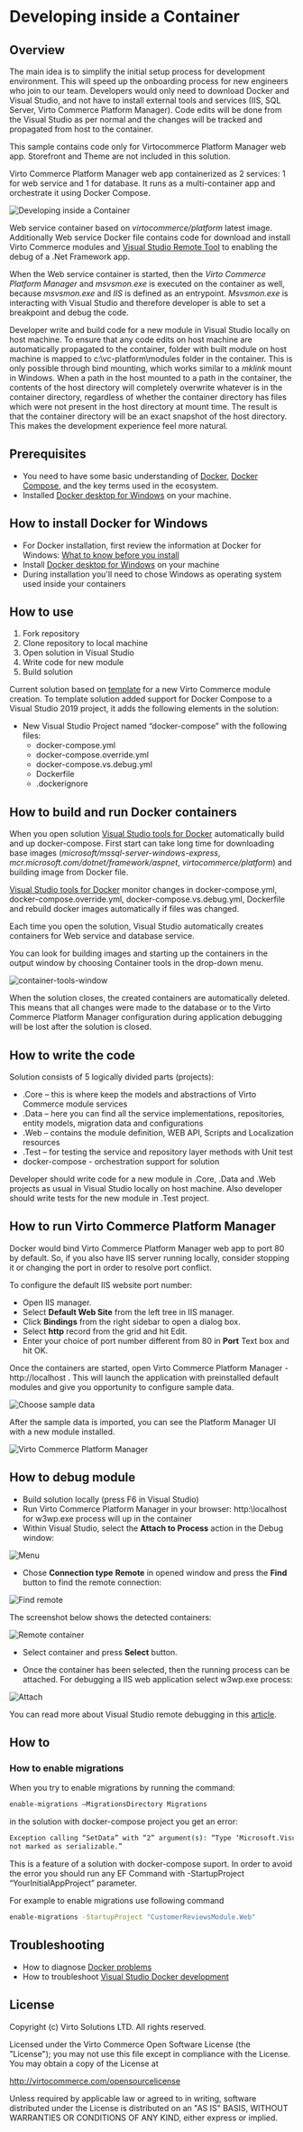# Developing inside a Container

## Overview

The main idea is to simplify the initial setup process for development environment. This will speed up the onboarding process for new engineers who join to our team.
Developers would only need to download Docker and Visual Studio, and not have to install external tools and services (IIS, SQL Server, Virto Commerce Platform Manager). Code edits will be done from the Visual Studio as per normal and the changes will be tracked and propagated from host to the container.

This sample contains code only for Virtocommerce Platform Manager web app. Storefront and Theme are not included in this solution.

Virto Commerce Platform Manager web app containerized as 2 services: 1 for web service and 1 for database. It runs as a multi-container app and orchestrate it using Docker Compose.

![Developing inside a Container](docs/media/developing-inside-container.png)

Web service container based on *virtocommerce/platform* latest image. Additionally Web service Docker file contains code for download and install Virto Commerce modules and [Visual Studio Remote Tool](https://visualstudio.microsoft.com/downloads#remote-tools-for-visual-studio-2019) to enabling the debug of a .Net Framework app.

When the Web service container is started, then the *Virto Commerce Platform Manager* and *msvsmon.exe* is executed on the container as well, because *msvsmon.exe* and *IIS* is defined as an entrypoint. *Msvsmon.exe* is interacting with Visual Studio and therefore developer is able to set a breakpoint and debug the code.

Developer write and build code for a new module in Visual Studio locally on host machine. To ensure that any code edits on host machine are automatically propagated to the container, folder with built module on host machine is mapped to c:\vc-platform\modules folder in the container. This is only possible through bind mounting, which works similar to a *mklink* mount in Windows. When a path in the host mounted to a path in the container, the contents of the host directory will completely overwrite whatever is in the container directory, regardless of whether the container directory has files which were not present in the host directory at mount time. The result is that the container directory will be an exact snapshot of the host directory. This makes the development experience feel more natural.

## Prerequisites

* You need to have some basic understanding of [Docker](https://docs.docker.com/get-started/), [Docker Compose](https://docs.docker.com/compose/gettingstarted/), and the key terms used in the ecosystem.
* Installed [Docker desktop for Windows](https://docs.docker.com/docker-for-windows/install/) on your machine.

## How to install Docker for Windows

* For Docker installation, first review the information at Docker for Windows: [What to know before you install](https://docs.docker.com/docker-for-windows/install/#what-to-know-before-you-install)
* Install [Docker desktop for Windows](https://docs.docker.com/docker-for-windows/install/) on your machine
* During installation you'll need to chose Windows as operating system used inside your containers

## How to use

1. Fork repository
1. Clone repository to local machine
1. Open solution in Visual Studio
1. Write code for new module
1. Build solution

Current solution based on [template](https://marketplace.visualstudio.com/items?itemName=Virto-Commerce.VirtoCommerceModuleTemplates) for a new Virto Commerce module creation. To template solution added support for Docker Compose to a Visual Studio 2019 project, it adds the following elements in the solution:

* New Visual Studio Project named “docker-compose” with the following files:
  * docker-compose.yml
  * docker-compose.override.yml
  * docker-compose.vs.debug.yml
  * Dockerfile
  * .dockerignore

## How to build and run Docker containers

When you open solution [Visual Studio tools for Docker](https://docs.microsoft.com/en-us/visualstudio/containers/overview?view=vs-2019) automatically build and up docker-compose. First start can take long time for downloading base images (*microsoft/mssql-server-windows-express*, *mcr.microsoft.com/dotnet/framework/aspnet*, *virtocommerce/platform*) and building image from Docker file.

[Visual Studio tools for Docker](https://docs.microsoft.com/en-us/visualstudio/containers/overview?view=vs-2019) monitor changes in docker-compose.yml, docker-compose.override.yml, docker-compose.vs.debug.yml, Dockerfile and rebuild docker images automatically if files was changed.

Each time you open the solution, Visual Studio automatically creates containers for Web service and database service.

You can look for building images and starting up the containers in the output window by choosing Container tools in the drop-down menu.

![container-tools-window](docs/media/container-tools-window.png)

When the solution closes, the created containers are automatically deleted. This means that all changes were made to the database or to the Virto Commerce Platform Manager configuration during application debugging will be lost after the solution is closed.

## How to write the code

Solution consists of 5 logically divided parts (projects):

* .Core – this is where keep the models and abstractions of Virto Commerce module services
* .Data – here you can find all the service implementations, repositories, entity models, migration data and configurations
* .Web – contains the module definition, WEB API, Scripts and Localization resources
* .Test – for testing the service and repository layer methods with Unit test
* docker-compose - orchestration support for solution

Developer should write code for a new module in .Core, .Data and .Web projects as usual in Visual Studio locally on host machine.
Also developer should write tests for the new module in .Test project.

## How to run Virto Commerce Platform Manager

Docker would bind Virto Commerce Platform Manager web app to port 80 by default. So, if you also have IIS server running locally, consider stopping it or changing the port in order to resolve port conflict.

To configure the default IIS website port number:

* Open IIS manager.
* Select **Default Web Site** from the left tree in IIS manager.
* Click **Bindings** from the right sidebar to open a dialog box.
* Select **http** record from the grid and hit Edit.
* Enter your choice of port number different from 80 in **Port** Text box and hit OK.

Once the containers are started, open Virto Commerce Platform Manager - http://localhost . This will launch the application with preinstalled default modules and give you opportunity to configure sample data.

![Choose sample data](docs/media/screen-sample-data.png)

After the sample data is imported, you can see the Platform Manager UI with a new module installed.

![Virto Commerce Platform Manager](docs/media/screen-platform-manager.png)

## How to debug module

* Build solution locally (press F6 in Visual Studio)
* Run Virto Commerce Platform Manager in your browser: http:\\localhost for w3wp.exe process will up in the container
* Within Visual Studio, select the **Attach to Process** action in the Debug window:

![Menu](docs/media/screen-attach-to-process-menu.png)

* Chose **Connection type** **Remote** in opened window and press the **Find** button to find the remote connection:

![Find remote](docs/media/screen-attach-to-process-window.png)

The screenshot below shows the detected containers:

![Remote container](docs/media/screen-remote-connections.png)

* Select container and press **Select** button.

* Once the container has been selected, then the running process can be attached.
For debugging a IIS web application select w3wp.exe process:

![Attach](docs/media/screen-attach-to-process-process-selection.png)

You can read more about Visual Studio remote debugging in this [article](https://docs.microsoft.com/en-us/visualstudio/debugger/attach-to-running-processes-with-the-visual-studio-debugger?view=vs-2019).

## How to

### How to enable migrations

When you try to enable migrations by running the command:

```cmd
enable-migrations –MigrationsDirectory Migrations
```

in the solution with docker-compose project you get an error:

```cmd
Exception calling “SetData” with “2” argument(s): “Type ‘Microsoft.VisualStudio.ProjectSystem.VS.Implementation.Package.Automation.OAProject’ in assembly ‘Microsoft.VisualStudio.ProjectSystem.VS.Implementation, Version=16.0.0.0, Culture=neutral, PublicKeyToken=b03f5f7f11d50a3a’ is
not marked as serializable.”
```

This is a feature of a solution with docker-compose suport. In order to avoid the error you should run any EF Command with -StartupProject “YourInitialAppProject” parameter.

For example to enable migrations use following command

```cmd
enable-migrations -StartupProject "CustomerReviewsModule.Web"
```

## Troubleshooting

* How to diagnose [Docker problems](https://docs.docker.com/docker-for-windows/troubleshoot)
* How to troubleshoot [Visual Studio Docker development](https://docs.microsoft.com/ru-ru/visualstudio/containers/troubleshooting-docker-errors?view=vs-2019)

## License

Copyright (c) Virto Solutions LTD.  All rights reserved.

Licensed under the Virto Commerce Open Software License (the "License"); you
may not use this file except in compliance with the License. You may
obtain a copy of the License at

<http://virtocommerce.com/opensourcelicense>

Unless required by applicable law or agreed to in writing, software
distributed under the License is distributed on an "AS IS" BASIS,
WITHOUT WARRANTIES OR CONDITIONS OF ANY KIND, either express or
implied.
